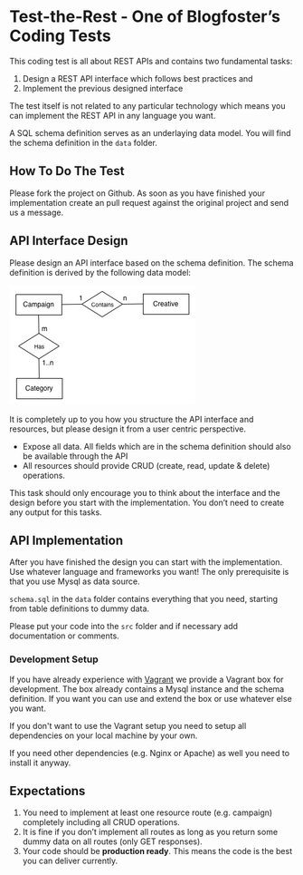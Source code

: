 # Test-the-Rest - One of Blogfoster’s Coding Tests
This coding test is all about REST APIs and contains two fundamental tasks:

1. Design a REST API interface which follows best practices and
2. Implement the previous designed interface

The test itself is not related to any particular technology which means you can implement the REST API in any language you want. 

A SQL schema definition serves as an underlaying data model. You will find the schema definition in the `data` folder.

## How To Do The Test
Please fork the project on Github. As soon as you have finished your implementation create an pull request against the original project and send us a message.

##  API Interface Design
Please design an API interface based on the schema definition. The schema definition is derived by the following data model:

![Data Model](/data/data_model.jpg)

It is completely up to you how you structure the API interface and resources, but please design it from a user centric perspective.

- Expose all data. All fields which are in the schema definition should also be available through the API
- All resources should provide CRUD (create, read, update & delete) operations.

This task should only encourage you to think about the interface and the design before you start with the implementation. You don’t need to create any output for this tasks.

## API Implementation
After you have finished the design you can start with the implementation. Use whatever language and frameworks you want! The only prerequisite is that you  use Mysql as data source.

`schema.sql` in the `data` folder contains everything that you need, starting from table definitions to dummy data.

Please put your code into the `src` folder and if necessary add documentation or comments.

### Development Setup
If you have already experience with [Vagrant](https://www.vagrantup.com/) we provide a Vagrant box for development. The box already contains a Mysql instance and the schema definition. If you want you can use and extend the box or use whatever else you want.

If you don't want to use the Vagrant setup you need to setup all dependencies on your local machine by your own.

If you need other dependencies (e.g. Nginx or Apache) as well you need to install it anyway.

## Expectations
1. You need to implement at least one resource route (e.g. campaign) completely including all CRUD operations. 
2. It is fine if you don’t implement all routes as long as you return some dummy data on all routes (only GET responses).
3. Your code should be **production ready**. This means the code is the best you can deliver currently.


